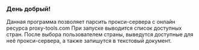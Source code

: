 ### День добрый!
Данная программа позволяет парсить прокси-сервера с онлайн ресурса proxy-tools.com
При запуске выводится список доступных стран. После выбора пользователем страны, выведутся доступные для неё прокси-сервера, а также запишутся в текстовый документ. 
